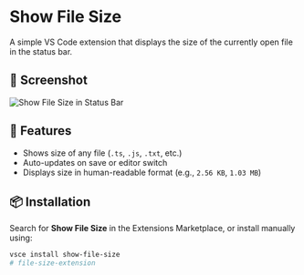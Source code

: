 # Show File Size

A simple VS Code extension that displays the size of the currently open file in the status bar.

## 📸 Screenshot

![Show File Size in Status Bar](https://res.cloudinary.com/dstkxhnrv/image/upload/v1752484945/vscode/1_na1p4p.png)

## 🚀 Features

- Shows size of any file (`.ts`, `.js`, `.txt`, etc.)
- Auto-updates on save or editor switch
- Displays size in human-readable format (e.g., `2.56 KB`, `1.03 MB`)

## 📦 Installation

Search for **Show File Size** in the Extensions Marketplace, or install manually using:

```bash
vsce install show-file-size
# file-size-extension
